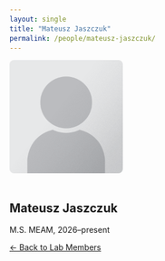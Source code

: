 ```yaml
---
layout: single
title: "Mateusz Jaszczuk"
permalink: /people/mateusz-jaszczuk/
---
```


<img src="/assets/images/people/generic-avatar.png" alt="Mateusz Jaszczuk" style="max-width:200px; border-radius:8px; margin-bottom:1rem;">

## Mateusz Jaszczuk

M.S. MEAM, 2026–present

[← Back to Lab Members](/people/)
